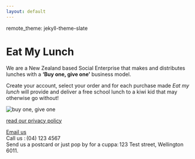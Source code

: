 ```yaml
---
layout: default
---
```

remote_theme: jekyll-theme-slate

# Eat My Lunch

We are a New Zealand based Social Enterprise that makes and distributes lunches with a **‘Buy one, give one’** business model.

Create your account, select your order and for each purchase made *Eat my lunch* will provide and deliver a free school lunch to a kiwi kid that may otherwise go without! 

![buy one, give one](https://Annapari.Github.io/brown-bag-lunchbox-foods.jpg)


[read our privacy policy](https://Annapari.github.io/privacypolicy.html)

[Email us](mailto:admin@mylunch.nz) <br>
Call us : (04) 123 4567 <br> 
Send us a postcard or just pop by for a cuppa: 123 Test street, Wellington 6011. 
